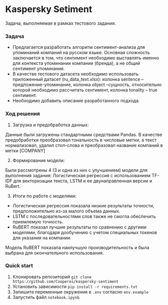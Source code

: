 # Kaspersky Setiment

Задача, выполняемая в рамках тестового задания.

### Задача

* Предлагается разработать алгоритм сентимент-анализа для упоминаний компаний на русском языке.
Основная сложность заключается в том, что сентимент необходимо выставлять именно для контекста упоминании компании (бренда), а не общий сентимент упоминания.
* В качестве тестового датасета необходимо использовать приложенный датасет (ru_data_text.xlsx): колонка sentence – предложение-упоминание, колонка object –сущность, относительно которой необходимо рассчитать сентимент, колонка tonality – true сентимент.
* Необходимо добавить описание разработанного подхода.

### Ход решения

1. Загрузка и предобработка данных:

Данные были загружены стандартными средствами Pandas. В качестве предобработки преобразовал тональность в числовые метки, а текст нормализовал, удалил стоп-слова и преобразовал название компаний в метки [COMPANY]

2. Формирование модели:

Были рассмотрены 4 (3 и одна из них с улучшением) модели для выполнения задания: Логистическая регрессия с использованием TF-IDF для векторизации текста, LSTM и ее двунаправленная версии и RuBert.

3. Итоги по работе с моделями:

* Логистическая регрессия показала низкие результаты точности, предположительно из-за малого объема данных.
* LSTM с последовательностями слов также не смогла обеспечить приемлемую точность.
* RuBERT показал лучшие результаты по сравнению с другими моделями, благодаря дообучению с учетом специальных токенов для указания на компании.

Модель RuBERT показала наилучшую производительность и была выбрана для окончательного использования.

### Quick start

1. Клонировать репозиторий `git clone https://github.com/Cooperos/kaspersky-sentiment`
2. Установить зависимости `pip install -r requirements.txt`
3. Запишите переменные окружения в `.env` согласно `env.example`
4. Запустить файл `notebook.ipynb`